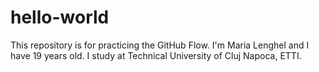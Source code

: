 # hello-world
This repository is for practicing the GitHub Flow.
I'm Maria Lenghel and I have 19 years old. I study at Technical University of Cluj Napoca, ETTI.
